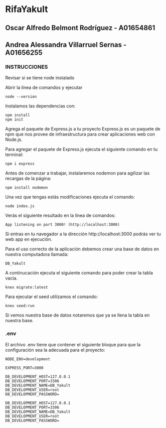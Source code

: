 # RifaYakult

## Oscar Alfredo Belmont Rodríguez - A01654861
## Andrea Alessandra Villarruel Sernas - A01656255

### INSTRUCCIONES

Revisar si se tiene node instalado

Abrir la línea de comandos y ejecutar

```
node --version
```

Instalamos las dependencias con:

```
npm install
npm init
```

Agrega el paquete de Express.js a tu proyecto
Express.js es un paquete de npm que nos provee de infraestructura para crear aplicaciones web con Node.js.

Para agregar el paquete de Express.js ejecuta el siguiente comando en tu terminal:

```
npm i express
```

Antes de comenzar a trabajar, instalaremos nodemon para agilizar las recargas de la página:

```
npm install nodemon
```

Una vez que tengas estás modificaciones ejecuta el comando:

```
node index.js
```

Verás el siguiente resultado en la línea de comandos:

```
App listening on port 3000! (http://localhost:3000)
```

Si entras en tu navegador a la dirección http://localhost:3000 podrás ver tu web app en ejecución.

Para el uso correcto de la aplicación debemos crear una base de datos en nuestra computadora llamada:

```
DB_Yakult
```

A continucación ejecuta el siguiente comando para poder crear la tabla vacia.

```
knex migrate:latest
```

Para ejecutar el seed utilizamos el comando:

```
knex seed:run
```

Si vemos nuestra base de datos notaremos que ya se llena la tabla en nuestra base.

### .env

El archivo .env tiene que contener el siguiente bloque para que la configuración sea la adecuada para el proyecto:

```
NODE_ENV=development

EXPRESS_PORT=3000

DB_DEVELOPMENT_HOST=127.0.0.1
DB_DEVELOPMENT_PORT=3306
DB_DEVELOPMENT_NAME=DB_Yakult
DB_DEVELOPMENT_USER=root
DB_DEVELOPMENT_PASSWORD=

DB_DEVELOPMENT_HOST=127.0.0.1
DB_DEVELOPMENT_PORT=3306
DB_DEVELOPMENT_NAME=DB_Yakult
DB_DEVELOPMENT_USER=root
DB_DEVELOPMENT_PASSWORD=
```
